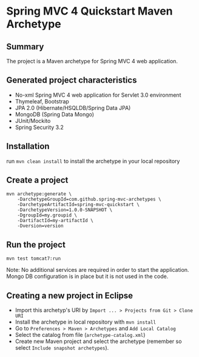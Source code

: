 Spring MVC 4 Quickstart Maven Archetype
=========================================

Summary
-------
The project is a Maven archetype for Spring MVC 4 web application.

Generated project characteristics
-------------------------
* No-xml Spring MVC 4 web application for Servlet 3.0 environment
* Thymeleaf, Bootstrap
* JPA 2.0 (Hibernate/HSQLDB/Spring Data JPA)
* MongoDB (Spring Data Mongo)
* JUnit/Mockito
* Spring Security 3.2

Installation
------------

run `mvn clean install` to install the archetype in your local repository

Create a project
----------------

    mvn archetype:generate \
        -DarchetypeGroupId=com.github.spring-mvc-archetypes \
        -DarchetypeArtifactId=spring-mvc-quickstart \
        -DarchetypeVersion=1.0.0-SNAPSHOT \
        -DgroupId=my.groupid \
        -DartifactId=my-artifactId \
        -Dversion=version

Run the project
----------------

	mvn test tomcat7:run

Note: No additional services are required in order to start the application. Mongo DB configuration is in place but it is not used in the code.

Creating a new project in Eclipse
----------------------------------

* Import this archetyp's URI by `Import ... > Projects from Git > Clone URI`
* Install the archetype in local repository with `mvn install`
* Go to `Preferences > Maven > Archetypes` and `Add Local Catalog`
* Select the catalog from file (`archetype-catalog.xml`) 
* Create new Maven project and select the archetype (remember so select `Include snapshot archetypes`).
